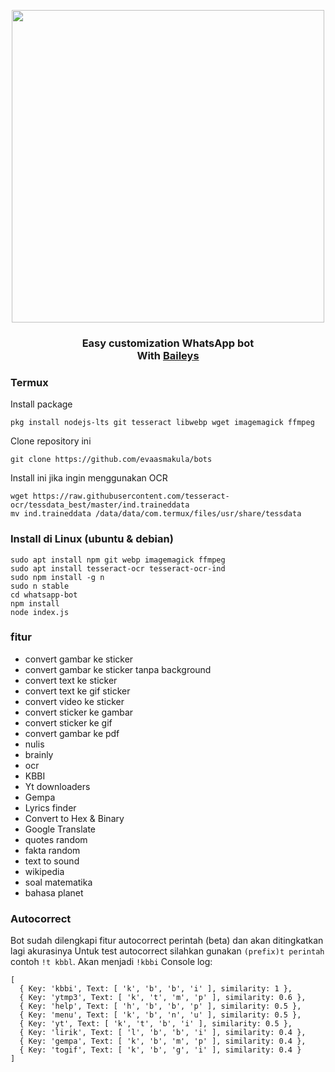 <p align="center">
  <img src="https://i.ibb.co/Fxbt0PJ/IMG-20211119-155520.png" width=500/>
</p>

<div align="center"><h3>Easy customization WhatsApp bot <br>With <a href="https://github.com/adiwajshing/Baileys">Baileys</a></h3></div> 

### Termux
Install package
````
pkg install nodejs-lts git tesseract libwebp wget imagemagick ffmpeg
````
Clone repository ini
````
git clone https://github.com/evaasmakula/bots
````
Install ini jika ingin menggunakan OCR
````
wget https://raw.githubusercontent.com/tesseract-ocr/tessdata_best/master/ind.traineddata
mv ind.traineddata /data/data/com.termux/files/usr/share/tessdata 
````

### Install di Linux (ubuntu & debian)
```
sudo apt install npm git webp imagemagick ffmpeg
sudo apt install tesseract-ocr tesseract-ocr-ind
sudo npm install -g n
sudo n stable
cd whatsapp-bot
npm install
node index.js
```

### fitur
- convert gambar ke sticker
- convert gambar ke sticker tanpa background
- convert text ke sticker
- convert text ke gif sticker
- convert video ke sticker
- convert sticker ke gambar
- convert sticker ke gif
- convert gambar ke pdf
- nulis
- brainly
- ocr
- KBBI
- Yt downloaders
- Gempa
- Lyrics finder
- Convert to Hex & Binary
- Google Translate
- quotes random
- fakta random
- text to sound
- wikipedia
- soal matematika
- bahasa planet

### Autocorrect
Bot sudah dilengkapi fitur autocorrect perintah (beta) dan akan ditingkatkan lagi akurasinya
Untuk test autocorrect silahkan gunakan ```(prefix)t perintah``` contoh ```!t kbbl```. Akan menjadi ```!kbbi```
Console log:
````
[
  { Key: 'kbbi', Text: [ 'k', 'b', 'b', 'i' ], similarity: 1 },
  { Key: 'ytmp3', Text: [ 'k', 't', 'm', 'p' ], similarity: 0.6 },
  { Key: 'help', Text: [ 'h', 'b', 'b', 'p' ], similarity: 0.5 },
  { Key: 'menu', Text: [ 'k', 'b', 'n', 'u' ], similarity: 0.5 },
  { Key: 'yt', Text: [ 'k', 't', 'b', 'i' ], similarity: 0.5 },
  { Key: 'lirik', Text: [ 'l', 'b', 'b', 'i' ], similarity: 0.4 },
  { Key: 'gempa', Text: [ 'k', 'b', 'm', 'p' ], similarity: 0.4 },
  { Key: 'togif', Text: [ 'k', 'b', 'g', 'i' ], similarity: 0.4 }
]
````
